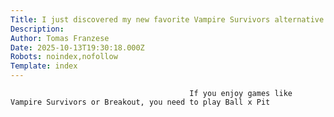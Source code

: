 ```yaml
---
Title: I just discovered my new favorite Vampire Survivors alternative
Description: 
Author: Tomas Franzese
Date: 2025-10-13T19:30:18.000Z
Robots: noindex,nofollow
Template: index
---
```


                                            If you enjoy games like Vampire Survivors or Breakout, you need to play Ball x Pit
                                        